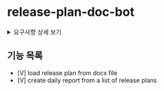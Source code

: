 # release-plan-doc-bot

<details>
<summary>요구사항 상세 보기</summary>
<div markdown="1">

## 🚀 기능 요구사항
- 이 프로그램은 배포계획서 관련 업무를 자동으로 진행하는 프로그램이다.
- 배포계획서 관련 업무는 다음과 같다
  - 배포일마다 배포계획서 내 **제목, 내용, 작업**을 취합해서 메일로 발송
  - 배포계획서 내용을 Serviceflow 내용을 기반으로 검증 및 수정
  - 검증 후 **배포계획서 및 Serviceflow 내용**을 취합해서 메일로 발송

## ✍🏻 입출력 요구사항
### ⌨️ 입력
- Word 문서(.docx)로 된 배포계획서
- 배포계획서를 입력받은 이후, 검증/일별 취합/주별 취합/종료를 구분하는 1/2/3/0 중 하나의 수
- 배포계획서 내 오류가 있는 경우, 내용 수정을 위한 문자열

### 🖥 출력
- 일별/주별 취합 시 취합 양식에 맞는 Word 문서 생성 후 문서 경로를 출력
```
{문서 경로}/{문서 이름}을/를 생성했습니다.
```
- 입력받은 배포계획서가 없는 경우, 오류 메시지 출력 후 종료
```
선택된 배포계획서가 없습니다. 프로그램을 종료합니다.
```
- 검증 중 수정 사항이 있는 경우, 수정이 필요한 내용을 출력 후 입력 대기
```
{문서 이름} 검증 중 다음 오류가 확인되었습니다. 
ERROR : SOR ID EMPTY
변경할 데이터를 입력해주세요.
SOR ID(CHXXXXXX-XXXXXX) : 
```

## 🎱 프로그래밍 요구사항
- Python 코드 컨벤션을 지키면서 프로그래밍한다.
  - 기본적으로 [Google Python Style Guide](https://google.github.io/styleguide/pyguide.html)을 원칙으로 한다.
- indent(인덴트, 들여쓰기) depth를 3이 넘지 않도록 구현한다. 2까지만 허용한다.
  - 예를 들어 while문 안에 if문이 있으면 들여쓰기는 2이다.
  - 힌트: indent(인덴트, 들여쓰기) depth를 줄이는 좋은 방법은 함수(또는 메소드)를 분리하면 된다.
- 3항 연산자를 쓰지 않는다.
- 함수(또는 메소드)가 한 가지 일만 하도록 최대한 작게 만든다.
- 자주 변동되는 정보(ex. 개발자 이름 및 직책)는 별도 파일로 관리한다.
- TDD 방식을 기반으로 Red > Green > Refactor 순으로 개발을 진행한다. (테스트가 불가한 경우, ISSUE에 작성)

## 📈 진행 요구사항
- 기능을 구현하기 전에 release-plan-doc-bot/README.md 파일 및 ISSUE에 구현할 기능 목록을 정리해 추가한다.
- git의 commit 단위는 앞 단계에서 README.md 파일에 정리한 기능 목록 단위로 추가한다.

</div>
</details>

## 기능 목록
- [V] load release plan from docx file
- [V] create daily report from a list of release plans